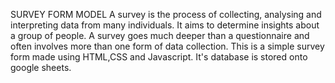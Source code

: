 SURVEY FORM MODEL
A survey is the process of collecting, analysing and interpreting data from many individuals. It aims to determine insights about a group of people. A survey goes much deeper than a questionnaire and often involves more than one form of data collection.
This is a simple survey form made using HTML,CSS and Javascript. It's database is stored onto google sheets.
